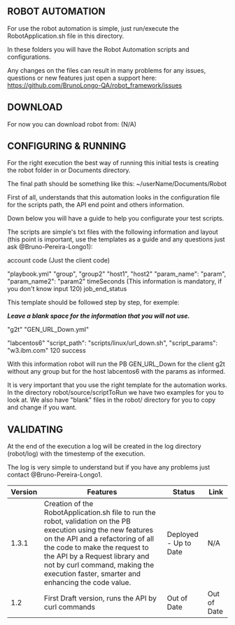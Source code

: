 ## ROBOT AUTOMATION

For use the robot automation is simple, just run/execute the RobotApplication.sh file in this directory.

In these folders you will have the Robot Automation scripts and configurations.

Any changes on the files can result in many problems for any issues, questions or new features just open a support here: https://github.com/BrunoLongo-QA/robot_framework/issues

## DOWNLOAD

For now you can download robot from: (N/A)

## CONFIGURING & RUNNING

For the right execution the best way of running this initial tests is creating the robot folder in or Documents directory.

The final path should be something like this: ~/userName/Documents/Robot

First of all, understands that this automation looks in the configuration file for the scripts path, the API end point and others information.

Down below you will have a guide to help you configurate your test scripts.

The scripts are simple's txt files with the following information and layout (this point is important, use the templates as a guide and any questions just ask @Bruno-Pereira-Longo1):

account code (Just the client code)

"playbook.yml"
"group", "group2"
"host1", "host2"
"param_name": "param", "param_name2": "param2"
timeSeconds (This information is mandatory, if you don't know input 120)
job_end_status

This template should be followed step by step, for exemple:

**_Leave a blank space for the information that you will not use._**

"g2t"
"GEN_URL_Down.yml"

"labcentos6"
"script_path": "scripts/linux/url_down.sh", "script_params": "w3.ibm.com"
120
success

With this information robot will run the PB GEN_URL_Down for the client g2t without any group but for the host labcentos6 with the params as informed.

It is very important that you use the right template for the automation works. In the directory robot/source/scriptToRun we have two examples for you to look at. We also have "blank" files in the robot/ directory for you to copy and change if you want.

## VALIDATING

At the end of the execution a log will be created in the log directory (robot/log) with the timestemp of the execution.

The log is very simple to understand but if you have any problems just contact @Bruno-Pereira-Longo1.

| Version | Features                                                                                                                                                                                                                                                                                                      | Status                | Link        |
| ------- | ------------------------------------------------------------------------------------------------------------------------------------------------------------------------------------------------------------------------------------------------------------------------------------------------------------- | --------------------- | ----------- |
| 1.3.1   | Creation of the RobotApplication.sh file to run the robot, validation on the PB execution using the new features on the API and a refactoring of all the code to make the request to the API by a Request library and not by curl command, making the execution faster, smarter and enhancing the code value. | Deployed - Up to Date | N/A         |
| 1.2     | First Draft version, runs the API by curl commands                                                                                                                                                                                                                                                            | Out of Date           | Out of Date |
